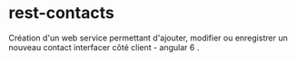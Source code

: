 # rest-contacts

Création d'un web service permettant d'ajouter, modifier ou enregistrer un nouveau contact interfacer côté client - angular 6 .

